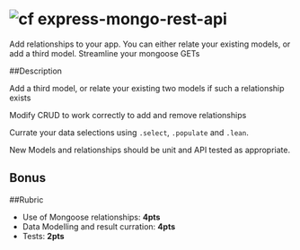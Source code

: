 ![cf](http://i.imgur.com/7v5ASc8.png) express-mongo-rest-api
====

Add relationships to your app. You can either relate your existing
models, or add a third model. Streamline your mongoose GETs

##Description

Add a third model, or relate your existing two models if such a relationship exists

Modify CRUD to work correctly to add and remove relationships

Currate your data selections using `.select`, `.populate` and `.lean`.

New Models and relationships should be unit and API tested as appropriate.

## Bonus

##Rubric
* Use of Mongoose relationships: **4pts**
* Data Modelling and result curration: **4pts**
* Tests: **2pts**
